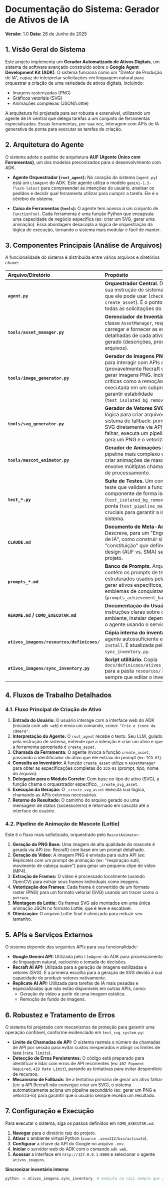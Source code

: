 # Documentação do Sistema: Gerador de Ativos de IA

**Versão:** 1.0
**Data:** 26 de Junho de 2025

## 1. Visão Geral do Sistema

Este projeto implementa um **Gerador Automatizado de Ativos Digitais**, um sistema de software avançado construído sobre o **Google Agent Development Kit (ADK)**. O sistema funciona como um "Diretor de Produção de IA", capaz de interpretar solicitações em linguagem natural para orquestrar a criação de uma variedade de ativos digitais, incluindo:

*   Imagens rasterizadas (PNG)
*   Gráficos vetoriais (SVG)
*   Animações complexas (JSON/Lottie)

A arquitetura foi projetada para ser robusta e extensível, utilizando um agente de IA central que delega tarefas a um conjunto de ferramentas especializadas. Essas ferramentas, por sua vez, interagem com APIs de IA generativa de ponta para executar as tarefas de criação.

## 2. Arquitetura do Agente

O sistema adota o padrão de arquitetura **AUF (Agente Único com Ferramentas)**, um dos modelos preconizados para o desenvolvimento com ADK.

*   **Agente Orquestrador (`root_agent`):** No coração do sistema (`agent.py`) está um `LlmAgent` do ADK. Este agente utiliza o modelo `gemini-1.5-flash-latest` para compreender as intenções do usuário, analisar os pedidos e decidir qual ferramenta utilizar para cumprir a tarefa. Ele é o cérebro do sistema.

*   **Caixa de Ferramentas (`tools`):** O agente tem acesso a um conjunto de `FunctionTool`. Cada ferramenta é uma função Python que encapsula uma capacidade de negócio específica (ex: criar um SVG, gerar uma animação). Essa abordagem desacopla a lógica de orquestração da lógica de execução, tornando o sistema mais modular e fácil de manter.

## 3. Componentes Principais (Análise de Arquivos)

A funcionalidade do sistema é distribuída entre vários arquivos e diretórios chave:

| Arquivo/Diretório                          | Propósito                                                                                                                                                                                                                                                                                                 |
| :----------------------------------------- | :-------------------------------------------------------------------------------------------------------------------------------------------------------------------------------------------------------------------------------------------------------------------------------------------------------- |
| **`agent.py`**                             | **Orquestrador Central.** Define o `root_agent`, sua instrução de sistema e as ferramentas que ele pode usar (`check_asset_inventory`, `create_asset`). É o ponto de entrada para todas as solicitações do usuário.                                                                                       |
| **`tools/asset_manager.py`**               | **Gerenciador de Inventário.** Contém a classe `AssetManager`, responsável por carregar e fornecer as especificações detalhadas de cada ativo que pode ser gerado (descrições, prompts, nomes de arquivos).                                                                                               |
| **`tools/image_generator.py`**             | **Gerador de Imagens PNG.** Contém a lógica para interagir com APIs de imagem (provavelmente Recraft ou Replicate) para gerar imagens PNG. Inclui funcionalidades críticas como a remoção de fundo, que é executada em um subprocesso isolado para garantir estabilidade (`test_isolated_bg_removal.py`). |
| **`tools/svg_generator.py`**               | **Gerador de Vetores SVG.** Implementa a lógica para criar arquivos SVG. Possui um sistema de fallback: primeiro tenta gerar um SVG diretamente via API (ex: Recraft); se falhar, executa um pipeline secundário que gera um PNG e o vetoriza.                                                            |
| **`tools/mascot_animator.py`**             | **Gerador de Animações Lottie.** Orquestra o pipeline mais complexo do sistema para criar animações de mascote. Este processo envolve múltiplas chamadas de API e etapas de processamento.                                                                                                                |
| **`test_*.py`**                            | **Suíte de Testes.** Um conjunto de scripts de teste que validam a funcionalidade de cada componente de forma isolada (`test_isolated_bg_removal.py`) e de ponta a ponta (`test_pipeline_mascote.py`). Eles são cruciais para garantir a integridade do sistema.                                          |
| **`CLAUDE.md`**                            | **Documento de Meta-Arquitetura.** Descreve, para um "Engenheiro de Agentes de IA", como construir sistemas ADK. É a "constituição" que define os padrões de design (AUF vs. SMA) seguidos neste projeto.                                                                                                 |
| **`prompts_*.md`**                         | **Banco de Prompts.** Arquivos Markdown que contêm os prompts de texto detalhados e estruturados usados pelas ferramentas para gerar ativos específicos, como os emblemas de conquistas (`prompts_achievement_badges.md`).                                                                                |
| **`README.md` / `COMO_EXECUTAR.md`**       | **Documentação do Usuário.** Fornecem instruções claras sobre como configurar o ambiente, instalar dependências e executar o agente usando o servidor web do ADK.                                                                                                                                         |
| **`ativos_imagens/resources/definicoes/`** | **Cópia interna do inventário.** Mantém o agente autossuficiente em distribuições `pip install`. É atualizada pelo script `sync_inventory.py`.                                                                                                                                                            |
| **`ativos_imagens/sync_inventory.py`**     | **Script utilitário.** Copia `docs/definicoes/ativos_a_serem_criados.md` para a pasta `resources/` interna. Execute-o sempre que editar o inventário.                                                                                                                                                     |

## 4. Fluxos de Trabalho Detalhados

### 4.1. Fluxo Principal de Criação de Ativo

1.  **Entrada do Usuário:** O usuário interage com a interface web do ADK (iniciada com `adk web`) e envia um comando, como: `"Crie o ícone da câmera"`.
2.  **Interpretação do Agente:** O `root_agent` recebe o texto. Seu LLM, guiado pela instrução de sistema, entende que a intenção é criar um ativo e que a ferramenta apropriada é `create_asset`.
3.  **Chamada da Ferramenta:** O agente invoca a função `create_asset`, passando o identificador do ativo que ele extraiu do prompt (ex: `ICO-01`).
4.  **Consulta ao Inventário:** A função `create_asset` utiliza o `AssetManager` para obter as especificações completas do `ICO-01` (prompt, tipo, nome do arquivo).
5.  **Delegação para o Módulo Correto:** Com base no tipo de ativo (SVG), a função chama o orquestrador específico, `_create_svg_asset`.
6.  **Execução da Geração:** O `_create_svg_asset` executa sua lógica, chamando as APIs externas necessárias.
7.  **Retorno do Resultado:** O caminho do arquivo gerado ou uma mensagem de status (sucesso/erro) é retornado em cascata até a interface do usuário.

### 4.2. Pipeline de Animação de Mascote (Lottie)

Este é o fluxo mais sofisticado, orquestrado pelo `MascotAnimator`:

1.  **Geração do PNG Base:** Uma imagem de alta qualidade do mascote é gerada via API (ex: Recraft) com base em um prompt detalhado.
2.  **Geração de Vídeo:** A imagem PNG é enviada para outra API (ex: Replicate) com um prompt de animação (ex: "respiração sutil, movimento de cabeça suave") para gerar um pequeno clipe de vídeo (MP4).
3.  **Extração de Frames:** O vídeo é processado localmente (usando OpenCV) para extrair seus frames individuais como imagens.
4.  **Vetorização dos Frames:** Cada frame é convertido de um formato raster (PNG) para um formato vetorial (SVG) usando um tracer como o `potrace`.
5.  **Montagem do Lottie:** Os frames SVG são montados em uma única animação JSON no formato Lottie, que é leve e escalável.
6.  **Otimização:** O arquivo Lottie final é otimizado para reduzir seu tamanho.

## 5. APIs e Serviços Externos

O sistema depende das seguintes APIs para sua funcionalidade:

*   **Google Gemini API:** Utilizada pelo `LlmAgent` do ADK para processamento de linguagem natural, raciocínio e tomada de decisões.
*   **Recraft AI API:** Utilizada para a geração de imagens estilizadas e vetores (SVG). É a primeira escolha para a geração de SVG devido à sua capacidade de produzir vetores nativamente.
*   **Replicate AI API:** Utilizada para tarefas de IA mais pesadas e especializadas que não estão disponíveis em outras APIs, como:
    *   Geração de vídeo a partir de uma imagem estática.
    *   Remoção de fundo de imagens.

## 6. Robustez e Tratamento de Erros

O sistema foi projetado com mecanismos de proteção para garantir uma operação confiável, conforme evidenciado em `test_svg_system.py`:

*   **Limite de Chamadas de API:** O sistema rastreia o número de chamadas de API por sessão para evitar custos inesperados e atingir os limites de taxa (`rate limits`).
*   **Detecção de Erros Persistentes:** O código está preparado para identificar e lidar com erros de API recorrentes (ex: `402 Payment Required`, `429 Rate Limit`), parando as tentativas para evitar desperdício de recursos.
*   **Mecanismo de Fallback:** Se a tentativa primária de gerar um ativo falhar (ex: a API Recraft não consegue criar um SVG), o sistema automaticamente aciona um pipeline secundário (ex: gerar um PNG e vetorizá-lo) para garantir que o usuário sempre receba um resultado.

## 7. Configuração e Execução

Para executar o sistema, siga os passos definidos em `COMO_EXECUTAR.md`:

1.  **Navegar** para o diretório raiz do projeto.
2.  **Ativar** o ambiente virtual Python (`source .venv312/bin/activate`).
3.  **Configurar** a chave da API do Google no arquivo `.env`.
4.  **Iniciar** o servidor web do ADK com o comando `adk web`.
5.  **Acessar** a interface em `http://127.0.0.1:8000` e selecionar o agente `ativos_imagens`.

**Sincronizar inventário interno**
```bash
python -m ativos_imagens.sync_inventory  # executa na raiz sempre que atualizar o Markdown de inventário
```
